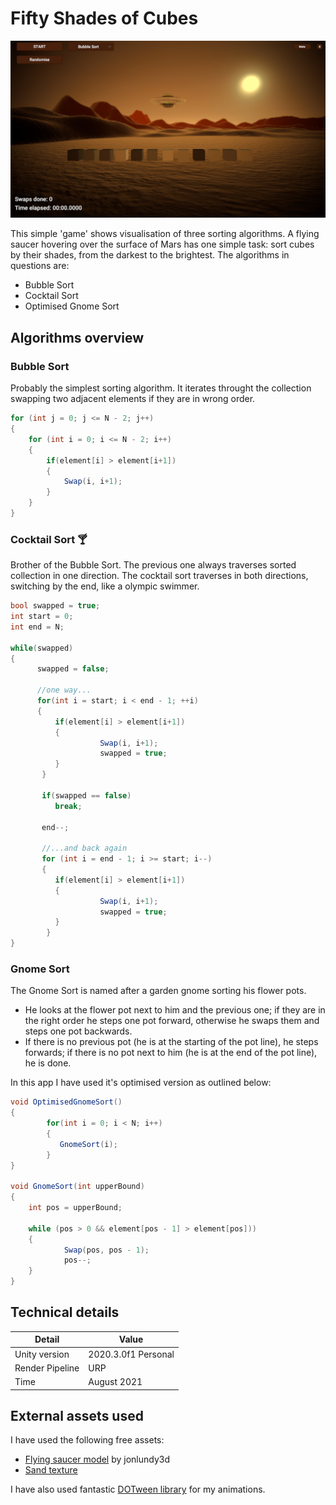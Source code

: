 # Fifty Shades of Cubes
![UI Screen](ufo_screen.png)

This simple 'game' shows visualisation of three sorting algorithms. A flying saucer hovering over the surface of Mars has one simple task: sort cubes by their shades, from the darkest to the brightest. The algorithms in questions are:
  * Bubble Sort
  * Cocktail Sort
  * Optimised Gnome Sort
## Algorithms overview
### Bubble Sort
Probably the simplest sorting algorithm. It iterates throught the collection swapping two adjacent elements if they are in wrong order.
```C#
for (int j = 0; j <= N - 2; j++)
{
    for (int i = 0; i <= N - 2; i++)
    {
        if(element[i] > element[i+1])
        {
            Swap(i, i+1);
        }
    }
}
```
### Cocktail Sort :cocktail:
Brother of the Bubble Sort. The previous one always traverses sorted collection in one direction. The cocktail sort traverses in both directions, switching by the end, like a olympic swimmer.
```C#
bool swapped = true;
int start = 0;
int end = N;

while(swapped)
{
      swapped = false;
      
      //one way...
      for(int i = start; i < end - 1; ++i)
      {
          if(element[i] > element[i+1])
          {
                    Swap(i, i+1);
                    swapped = true;
          }
       }

       if(swapped == false)
          break;

       end--;

       //...and back again
       for (int i = end - 1; i >= start; i--)
       {
          if(element[i] > element[i+1])
          {
                    Swap(i, i+1);
                    swapped = true;
          }
        }
}
```
### Gnome Sort
The Gnome Sort is named after a garden gnome sorting his flower pots. 
  * He looks at the flower pot next to him and the previous one; if they are in the right order he steps one pot forward, otherwise he swaps them and steps one pot backwards.
  * If there is no previous pot (he is at the starting of the pot line), he steps forwards; if there is no pot next to him (he is at the end of the pot line), he is done.

In this app I have used it's optimised version as outlined below:
```C#
void OptimisedGnomeSort()
{
        for(int i = 0; i < N; i++)
        {
           GnomeSort(i);
        }
}

void GnomeSort(int upperBound)
{
    int pos = upperBound;

    while (pos > 0 && element[pos - 1] > element[pos]))
    {
            Swap(pos, pos - 1);
            pos--;
    }
}
```

## Technical details
Detail | Value
------------ | -------------
Unity version  | 2020.3.0f1 Personal
Render Pipeline | URP
Time | August 2021

## External assets used
I have used the following free assets:
  * [Flying saucer model](https://www.cgtrader.com/free-3d-models/space/spaceship/free-flying-saucer) by jonlundy3d
  * [Sand texture](https://3dtextures.me/2017/03/23/sand-002/)

I have also used fantastic [DOTween library](http://dotween.demigiant.com/) for my animations.
